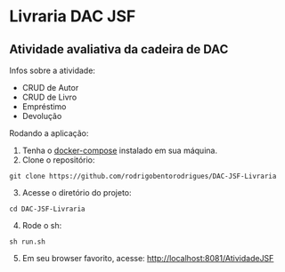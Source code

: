 # Livraria DAC JSF
## Atividade avaliativa da cadeira de DAC

Infos sobre a atividade:

* CRUD de Autor
* CRUD de Livro
* Empréstimo
* Devolução

Rodando a aplicação:
1. Tenha o [docker-compose](https://docs.docker.com/compose/) instalado em sua máquina.
2. Clone o repositório:
```
git clone https://github.com/rodrigobentorodrigues/DAC-JSF-Livraria
```
3. Acesse o diretório do projeto:
```
cd DAC-JSF-Livraria
```
4. Rode o sh:
```
sh run.sh
```
5. Em seu browser favorito, acesse:
[http://localhost:8081/AtividadeJSF](http://localhost:8081/AtividadeJSF/)
